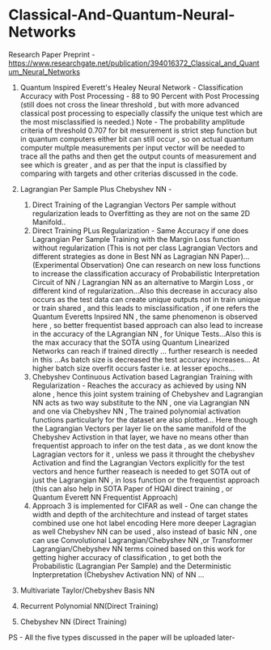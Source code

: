 # Classical-And-Quantum-Neural-Networks

Research Paper Preprint - https://www.researchgate.net/publication/394016372_Classical_and_Quantum_Neural_Networks

1. Quantum Inspired Everett's Healey Neural Network - Classification Accuracy with Post Processing - 88 to 90 Percent with Post Processing
   (still does not cross the linear threshold , but with more advanced classical post processing to especially classify the unique test which are the        most misclassified is needed.)
   Note - The probability amplitude criteria of threshold 0.707 for bit mesurement is strict step function but in quantum computers either bit can still occur , so on actual quantum computer multple measurements per input vector will be needed to trace all the paths and then get the output counts of measurement and see which is greater , and as per that the input is classified by comparing with targets and other criterias discussed in the code.

3. Lagrangian Per Sample Plus Chebyshev NN -
   1. Direct Training of the Lagrangian Vectors Per sample without regularization leads to Overfitting as they are not on the same 2D Manifold..
   2. Direct Training PLus Regularization - Same Accuracy if one does Lagrangian Per Sample Training with the Margin Loss function without regularization (This is not per class Lagrangian Vectors and        different strategies as done in Best NN as Lagragian NN Paper)...(Experimental Observation) One can research on new loss functions to increase the classification accuracy of Probabilistic              Interpretation Circuit of NN / Lagrangian NN as an alternative to Margin Loss , or different kind of regularization...Also this decrease in accuracy also occurs as the test data can create             unique outputs not in train unique or train shared , and this leads to misclassification , if one refers the Quantum Everetts Inpsired NN , the same phenomenon is observed here , so better             frequentist based approach can also lead to increase in the accuracy of the LAgrangian NN , for Unique Tests...Also this is the max accuracy that the SOTA using Quantum Linearized Networks can         reach if trained directly ... further research is needed in this ...As batch size is decreased the test accuracy increases... At higher batch size overfit occurs faster i.e. at lesser epochs...
   3. Chebyshev Continuous Activation based Lagrangian Training with Regularization - Reaches the accuracy as achieved by using NN alone , hence this joint system training of Chebyshev and Lagrangian        NN acts as two way substitute to the NN , one via Lagrangian NN and one via Chebyshev NN , The trained polynomial activation functions particularly for the dataset are also plotted...
      Here though the Lagrangian Vectors per layer lie on the same manifold of the Chebyshev Activstion in that layer, we have no means other than frequentist approach to infer on the test data , as
      we dont know the Lagragian vectors for it , unless we pass it throught the chebyshev Activation and find the Lagrangian Vectors explicitly for the test vectors and hence further reaseach is            needed to get SOTA out of just the Lagrangian NN , in loss function or the frequentist approach (this can also help in SOTA Paper of HQAI direct training , or Quantum Everett NN Frequentist            Approach)
   4. Approach 3 is implemented for CIFAR as well - One can change the width and depth of the architechture and instead of target states combined use one hot label encoding
      Here more deeper Lagragian as well Chebyshev NN can be used , also instead of basic NN , one can use Convolutional Lagrangian/Chebyshev NN ,or Transformer Lagrangian/Chebyshev NN terms coined          based on this work for getting higher accuracy of classification , to get both the Probabilistic (Lagrangian Per Sample) and the Deterministic Inpterpretation (Chebyshev Activation NN) of NN ...
5. Multivariate Taylor/Chebyshev Basis NN
6. Recurrent Polynomial NN(Direct Training)
7. Chebyshev NN (Direct Training)

PS - All the five types discussed in the paper will be uploaded later- 
